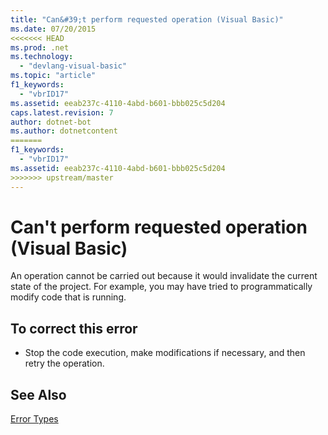 ```yaml
---
title: "Can&#39;t perform requested operation (Visual Basic)"
ms.date: 07/20/2015
<<<<<<< HEAD
ms.prod: .net
ms.technology: 
  - "devlang-visual-basic"
ms.topic: "article"
f1_keywords: 
  - "vbrID17"
ms.assetid: eeab237c-4110-4abd-b601-bbb025c5d204
caps.latest.revision: 7
author: dotnet-bot
ms.author: dotnetcontent
=======
f1_keywords: 
  - "vbrID17"
ms.assetid: eeab237c-4110-4abd-b601-bbb025c5d204
>>>>>>> upstream/master
---
```

# Can&#39;t perform requested operation (Visual Basic)
An operation cannot be carried out because it would invalidate the current state of the project. For example, you may have tried to programmatically modify code that is running.  
  
## To correct this error  
  
-   Stop the code execution, make modifications if necessary, and then retry the operation.  
  
## See Also  
 [Error Types](../../visual-basic/programming-guide/language-features/error-types.md)
